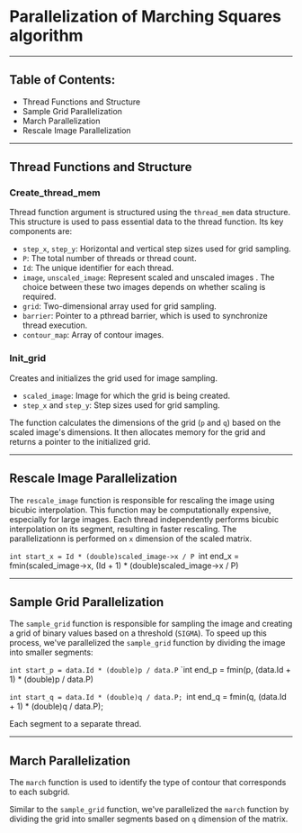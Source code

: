 # Parallelization of Marching Squares algorithm

------------------------------------------------------------------------

## Table of Contents:
- Thread Functions and Structure
- Sample Grid Parallelization
- March Parallelization
- Rescale Image Parallelization
------------------------------------------------------------------------

## Thread Functions and Structure


### Create_thread_mem

Thread function argument is structured using the `thread_mem` data structure. This structure is used to pass essential data to the thread function. Its key components are:

- `step_x`, `step_y`:     Horizontal and vertical step sizes used for grid sampling.
- `P`:     The total number of threads or thread count.
- `Id`:     The unique identifier for each thread.
- `image`, `unscaled_image`:     Represent scaled and unscaled images . The choice between these two images depends on whether scaling is required.
- `grid`:     Two-dimensional array used for grid sampling.
- `barrier`:     Pointer to a pthread barrier, which is used to synchronize thread execution.
- `contour_map`:     Array of contour images.

### Init_grid

Creates and initializes the grid used for image sampling.

- `scaled_image`:     Image for which the grid is being created.
- `step_x` and `step_y`:     Step sizes used for grid sampling.

The function calculates the dimensions of the grid (`p` and `q`) based on the scaled image's dimensions. It then allocates memory for the grid and returns a pointer to the initialized grid.

------------------------------------------------------------------------


## Rescale Image Parallelization

The `rescale_image` function is responsible for rescaling the image using bicubic interpolation. This function may be computationally expensive, especially for large images. Each thread independently performs bicubic interpolation on its segment, resulting in faster rescaling. The parallelizationn is performed on `x` dimension of the scaled matrix.

`int start_x = Id * (double)scaled_image->x / P
`int end_x = fmin(scaled_image->x, (Id + 1) * (double)scaled_image->x / P)



------------------------------------------------------------------------

## Sample Grid Parallelization


The `sample_grid` function is responsible for sampling the image and creating a grid of binary values based on a threshold (`SIGMA`). To speed up this process, we've parallelized the `sample_grid` function by dividing the image into smaller segments:

`int start_p = data.Id * (double)p / data.P`
`int end_p = fmin(p, (data.Id + 1) * (double)p / data.P)

`int start_q = data.Id * (double)q / data.P;
`int end_q = fmin(q, (data.Id + 1) * (double)q / data.P);

Each segment to a separate thread.

------------------------------------------------------------------------


## March Parallelization

The `march` function is used to identify the type of contour that corresponds to each subgrid.

Similar to the `sample_grid` function, we've parallelized the `march` function by dividing the grid into smaller segments based on `q` dimension of the matrix. 
